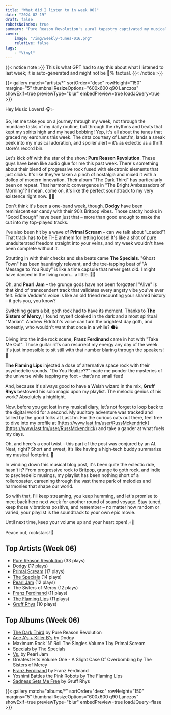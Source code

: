 ```yaml
---
title: "What did I listen to in week 06?"
date: "2024-02-19"
draft: false
robotsNoIndex: true
summary: "Pure Reason Revolution's aural tapestry captivated my musical journey this week! "
cover:
    image: "/img/weekly-tunes-016.png"
    relative: false
tags:
    - "Vinyl"
---
```


{{< notice note >}}
This is what GPT had to say this about what I listened to last week; it is auto-generated and might not be 💯% factual.
{{< /notice >}}

{{< gallery match="artists/*" sortOrder="desc" rowHeight="150" margins="5" thumbnailResizeOptions="600x600 q90 Lanczos" showExif=true previewType="blur" embedPreview=true loadJQuery=true >}}

Hey Music Lovers! 🎧✨

So, let me take you on a journey through my week, not through the mundane tasks of my daily routine, but through the rhythms and beats that kept my spirits high and my head bobbing! Yep, it's all about the tunes that graced my eardrums this week. The data courtesy of Last.fm, lands a sneak peek into my musical adoration, and spoiler alert – it’s as eclectic as a thrift store's record bin.

Let's kick off with the star of the show: **Pure Reason Revolution**. These guys have been like audio glue for me this past week. There's something about their blend of progressive rock fused with electronic elements that just clicks. It's like they've taken a pinch of nostalgia and mixed it with a dollop of modern innovation. Their album "The Dark Third" has particularly been on repeat. That harmonic convergence in "The Bright Ambassadors of Morning"? I mean, come on, it's like the perfect soundtrack to my very existence right now. 🌌🤘

Don't think it's been a one-band week, though. **Dodgy** have been reminiscent ear candy with their 90’s Britpop vibes. Those catchy hooks in "Good Enough" have been just that – more than good enough to make the cut into my top-played tracks.

I've also been hit by a wave of **Primal Scream** – can we talk about 'Loaded'? That track has to be THE anthem for letting loose! It's like a shot of pure unadulterated freedom straight into your veins, and my week wouldn't have been complete without it.

Strutting in with their checks and ska beats came **The Specials**. "Ghost Town" has been hauntingly relevant, and the toe-tapping beat of "A Message to You Rudy" is like a time capsule that never gets old. I might have danced in the living room... a little. 💃🕺

Oh, and **Pearl Jam** – the grunge gods have not been forgotten! "Alive" is that kind of transcendent track that validates every angsty vibe you've ever felt. Eddie Vedder's voice is like an old friend recounting your shared history – it gets you, you know?

Switching gears a bit, goth rock had to have its moment. Thanks to **The Sisters of Mercy**, I found myself cloaked in the dark and almost spiritual "Marian". Andrew Eldritch's voice can turn the brightest day goth, and honestly, who wouldn't want that once in a while? 🌑🕯️

Diving into the indie rock scene, **Franz Ferdinand** came in hot with "Take Me Out". Those guitar riffs can resurrect my energy any day of the week. It's just impossible to sit still with that number blaring through the speakers! 🎸

**The Flaming Lips** injected a dose of alternative space rock with their psychedelic sounds. "Do You Realize??" made me ponder the mysteries of the universe while tapping my foot – that’s no small feat!

And, because it's always good to have a Welsh wizard in the mix, **Gruff Rhys** bestowed his solo magic upon my playlist. The melodic genius of his work? Absolutely a highlight.

Now, before you get lost in my musical diary, let’s not forget to loop back to the digital world for a second. My auditory adventure was tracked and tallied by the good folks at Last.fm. For the curious cats out there, feel free to dive into my profile at [https://www.last.fm/user/RussMckendrick](https://www.last.fm/user/RussMckendrick) and take a gander at what fuels my days.

Oh, and here's a cool twist – this part of the post was conjured by an AI. Neat, right? Short and sweet, it’s like having a high-tech buddy summarize my musical footprint. 🤖 

In winding down this musical blog post, it's been quite the eclectic ride, hasn't it? From progressive rock to Britpop, grunge to goth rock, and indie to psychedelic musings, my playlist has been nothing short of a rollercoaster, careening through the vast theme park of melodies and harmonies that shape our world.

So with that, I'll keep streaming, you keep humming, and let's promise to meet back here next week for another round of sound voyage. Stay tuned, keep those vibrations positive, and remember – no matter how random or varied, your playlist is the soundtrack to your own epic movie.

Until next time, keep your volume up and your heart open! 🎶💖

Peace out, rockstars! 🤟

## Top Artists (Week 06)

- [Pure Reason Revolution](https://www.mckendrick.rocks/artist/pure-reason-revolution/) (33 plays)
- [Dodgy](https://www.mckendrick.rocks/artist/dodgy/) (17 plays)
- [Primal Scream](https://www.mckendrick.rocks/artist/primal-scream/) (17 plays)
- [The Specials](https://www.mckendrick.rocks/artist/the-specials/) (14 plays)
- [Pearl Jam](https://www.mckendrick.rocks/artist/pearl-jam/) (12 plays)
- The Sisters of Mercy (12 plays)
- [Franz Ferdinand](https://www.mckendrick.rocks/artist/franz-ferdinand/) (11 plays)
- [The Flaming Lips](https://www.mckendrick.rocks/artist/the-flaming-lips/) (11 plays)
- [Gruff Rhys](https://www.mckendrick.rocks/artist/gruff-rhys/) (10 plays)


## Top Albums (Week 06)

- [The Dark Third](https://www.mckendrick.rocks/albums/the-dark-third-3050616/) by Pure Reason Revolution
- [Ace A's + Killer B's](https://www.mckendrick.rocks/albums/ace-a-s-killer-b-s-22218358/) by Dodgy
- Maximum Rock 'N' Roll The Singles Volume 1 by Primal Scream
- [Specials](https://www.mckendrick.rocks/albums/specials-5759349/) by The Specials
- [Vs.](https://www.mckendrick.rocks/albums/vs-8354355/) by Pearl Jam
- Greatest Hits Volume One - A Slight Case Of Overbombing by The Sisters of Mercy
- [Franz Ferdinand](https://www.mckendrick.rocks/albums/franz-ferdinand-29697511/) by Franz Ferdinand
- Yoshimi Battles the Pink Robots by The Flaming Lips
- [Sadness Sets Me Free](https://www.mckendrick.rocks/albums/sadness-sets-me-free-29584693/) by Gruff Rhys


{{< gallery match="albums/*" sortOrder="desc" rowHeight="150" margins="5" thumbnailResizeOptions="600x600 q90 Lanczos" showExif=true previewType="blur" embedPreview=true loadJQuery=flase >}}